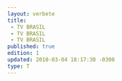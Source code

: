 ```yaml
---
layout: verbete
title:
 - TV BRASIL
 - TV BRASIL
 - TV BRASIL
published: true
edition: 1  
updated: 2010-03-04 18:17:30 -0300
type: T
---
```


